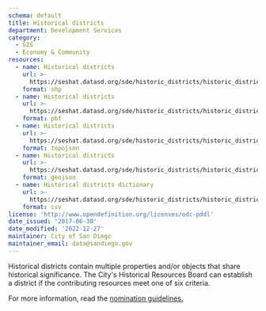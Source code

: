 ```yaml
---
schema: default
title: Historical districts
department: Development Services
category:
  - GIS
  - Economy & Community
resources:
  - name: Historical districts
    url: >-
      https://seshat.datasd.org/sde/historic_districts/historic_districts_datasd.zip
    format: shp
  - name: Historical districts
    url: >-
      https://seshat.datasd.org/sde/historic_districts/historic_districts_datasd.pbf
    format: pbf
  - name: Historical districts
    url: >-
      https://seshat.datasd.org/sde/historic_districts/historic_districts_datasd.topo.json
    format: topojson
  - name: Historical districts
    url: >-
      https://seshat.datasd.org/sde/historic_districts/historic_districts_datasd.geojson
    format: geojson
  - name: Historical districts dictionary
    url: >-
      https://seshat.datasd.org/sde/historic_districts/historic_districts_dictionary_datasd.csv
    format: csv
license: 'http://www.opendefinition.org/licenses/odc-pddl'
date_issued: '2017-06-30'
date_modified: '2022-12-27'
maintainer: City of San Diego
maintainer_email: data@sandiego.gov
---
```

Historical districts contain multiple properties and/or objects that share historical significance. The City's Historical Resources Board can establish a district if the contributing resources meet one of six criteria.
<!--more-->
For more information, read the <a href="https://www.sandiego.gov/sites/default/files/legacy//planning/programs/historical/pdf/111027districtpolicy41.pdf" target="_blank" rel="noopener">nomination guidelines.</a>